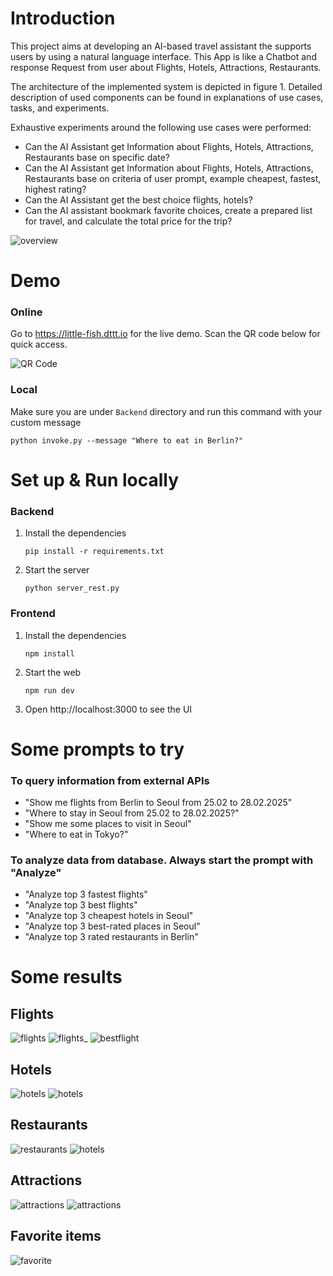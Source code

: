 # Introduction
This project aims at developing an AI-based travel assistant the supports users by using a natural language interface. This App is like a Chatbot and response Request from user about Flights, Hotels, Attractions, Restaurants.

The architecture of the implemented system is depicted in figure 1. Detailed description of used components can be found in explanations of use cases, tasks, and experiments.

Exhaustive experiments around the following use cases were performed:
- Can the AI Assistant get Information about Flights, Hotels, Attractions, Restaurants base on specific date?
- Can the AI Assistant get Information about Flights, Hotels, Attractions, Restaurants base on criteria of user prompt, example cheapest, fastest, highest rating?
- Can the AI Assistant get the best choice flights, hotels?
- Can the AI assistant bookmark favorite choices, create a prepared list for travel, and calculate the total price for the trip?

![overview](images_results/overview.png)

# Demo
### Online
Go to https://little-fish.dttt.io for the live demo.
Scan the QR code below for quick access.

![QR Code](images_results/qrcode.png)


### Local
Make sure you are under `Backend` directory and run this command with your custom message
```
python invoke.py --message "Where to eat in Berlin?"
```

# Set up & Run locally
### Backend
1. Install the dependencies
    ```
    pip install -r requirements.txt
    ```
2. Start the server
    ```
    python server_rest.py
    ```
### Frontend
1. Install the dependencies
    ```
    npm install
    ```
2. Start the web
    ```
    npm run dev
    ```
3. Open http://localhost:3000 to see the UI

# Some prompts to try
### To query information from external APIs
- "Show me flights from Berlin to Seoul from 25.02 to 28.02.2025"
- "Where to stay in Seoul from 25.02 to 28.02.2025?"
- "Show me some places to visit in Seoul"
- "Where to eat in Tokyo?"
### To analyze data from database. Always start the prompt with "Analyze"
- "Analyze top 3 fastest flights"
- "Analyze top 3 best flights"
- "Analyze top 3 cheapest hotels in Seoul"
- "Analyze top 3 best-rated places in Seoul"
- "Analyze top 3 rated restaurants in Berlin"

# Some results
## Flights

![flights](images_results/flights.png)
![flights_](images_results/flights_analyze.png)
![bestflight](images_results/best_flight.png)

## Hotels

![hotels](images_results/hotels.png)
![hotels](images_results/hotels_analyze.png)

## Restaurants

![restaurants](images_results/restaurants.png)
![hotels](images_results/hotels_analyze.png)

## Attractions

![attractions](images_results/attractions.png)
![attractions](images_results/attractions_analyze.png)

## Favorite items

![favorite](images_results/favorite_items.png)

